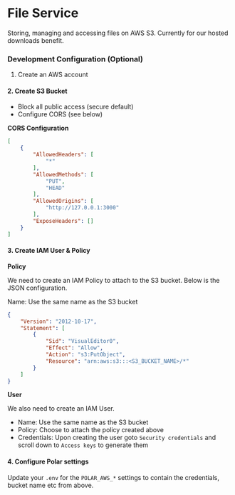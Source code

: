 # File Service

Storing, managing and accessing files on AWS S3. Currently for our hosted
downloads benefit.


### Development Configuration (Optional)

1. Create an AWS account

#### 2. Create S3 Bucket

- Block all public access (secure default)
- Configure CORS (see below)

**CORS Configuration**
```json
[
    {
        "AllowedHeaders": [
            "*"
        ],
        "AllowedMethods": [
            "PUT",
            "HEAD"
        ],
        "AllowedOrigins": [
            "http://127.0.0.1:3000"
        ],
        "ExposeHeaders": []
    }
]
```

#### 3. Create IAM User & Policy

**Policy**

We need to create an IAM Policy to attach to the S3 bucket. Below is the JSON
configuration.

Name: Use the same name as the S3 bucket

```json
{
	"Version": "2012-10-17",
	"Statement": [
		{
			"Sid": "VisualEditor0",
			"Effect": "Allow",
			"Action": "s3:PutObject",
			"Resource": "arn:aws:s3:::<S3_BUCKET_NAME>/*"
		}
	]
}
```

**User**

We also need to create an IAM User.

- Name: Use the same name as the S3 bucket
- Policy: Choose to attach the policy created above
- Credentials: Upon creating the user goto `Security credentials` and scroll
down to `Access keys` to generate them

#### 4. Configure Polar settings

Update your `.env` for the `POLAR_AWS_*` settings to contain the credentials,
bucket name etc from above.
